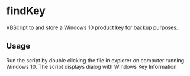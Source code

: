 # findKey
VBScript to and store a Windows 10 product key for backup purposes. 

## Usage
Run the script by double clicking the file in explorer on computer running Windows 10. The script displays dialog with Windows Key Information

